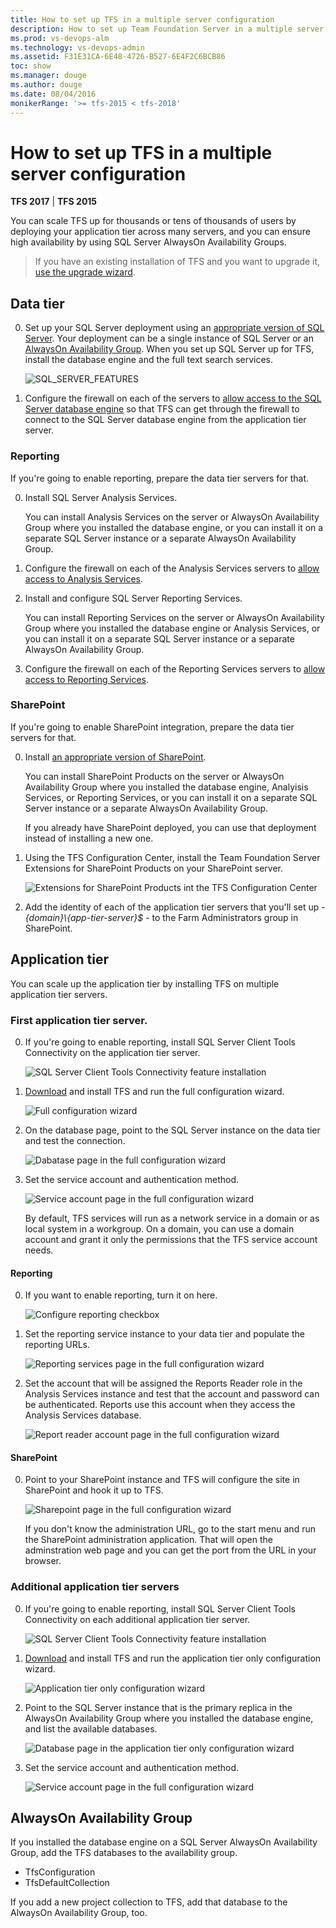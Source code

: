 ```yaml
---
title: How to set up TFS in a multiple server configuration
description: How to set up Team Foundation Server in a multiple server configuration using the full configuration wizard
ms.prod: vs-devops-alm
ms.technology: vs-devops-admin
ms.assetid: F31E31CA-6E48-4726-B527-6E4F2C6BCB86
toc: show
ms.manager: douge
ms.author: douge
ms.date: 08/04/2016
monikerRange: '>= tfs-2015 < tfs-2018'
---
```




# How to set up TFS in a multiple server configuration

**TFS 2017** | **TFS 2015**

You can scale TFS up for thousands or tens of thousands of users
by deploying your application tier across many servers,
and you can ensure high availability by using SQL Server AlwaysOn Availability Groups.

> If you have an existing installation of TFS and you want to upgrade it,
> [use the upgrade wizard](../upgrade/run-upgrade-wizard.md).

## Data tier

0. Set up your SQL Server deployment using an [appropriate version of SQL Server](../requirements.md#sql-server).
Your deployment can be a single instance of SQL Server or an [AlwaysOn Availability Group](https://msdn.microsoft.com/library/gg509118.aspx).
When you set up SQL Server up for TFS, install the database engine and the full text search services.

	![SQL_SERVER_FEATURES](_shared/_img/sql-features.png)

0. Configure the firewall on each of the servers
to [allow access to the SQL Server database engine](https://msdn.microsoft.com/library/ms175043.aspx)
so that TFS can get through the firewall to connect to the SQL Server database engine
from the application tier server.

### Reporting

If you're going to enable reporting, prepare the data tier servers for that.

0. Install SQL Server Analysis Services.

	You can install Analysis Services on the server or AlwaysOn Availability Group where you installed the database engine,
	or you can install it on a separate SQL Server instance or a separate AlwaysOn Availability Group.

0. Configure the firewall on each of the Analysis Services servers
to [allow access to Analysis Services](https://msdn.microsoft.com/library/ms174937.aspx).

0. Install and configure SQL Server Reporting Services.

	You can install Reporting Services on the server or AlwaysOn Availability Group where you installed the database engine or Analysis Services,
	or you can install it on a separate SQL Server instance or a separate AlwaysOn Availability Group.

0. Configure the firewall on each of the Reporting Services servers 
to [allow access to Reporting Services](https://msdn.microsoft.com/library/bb934283.aspx).

### SharePoint

If you're going to enable SharePoint integration, prepare the data tier servers for that.

0. Install [an appropriate version of SharePoint](../requirements.md#sharepoint).

	You can install SharePoint Products on the server or AlwaysOn Availability Group where you installed the database engine,
	Analyisis Services, or Reporting Services,
	or you can install it on a separate SQL Server instance or a separate AlwaysOn Availability Group.

	If you already have SharePoint deployed, you can use that deployment instead of installing a new one.

0. Using the TFS Configuration Center, install the Team Foundation Server Extensions for SharePoint Products on your SharePoint server.

	![Extensions for SharePoint Products int the TFS Configuration Center](_img/tfs-extensions-for-sharepoint.png)

0. Add the identity of each of the application tier servers  that you'll set up - *{domain}\\{app-tier-server}$* -
to the Farm Administrators group in SharePoint.

## Application tier

You can scale up the application tier by installing TFS on multiple application tier servers.

### First application tier server.

0. If you're going to enable reporting, install SQL Server Client Tools Connectivity on the application tier server.

	![SQL Server Client Tools Connectivity feature installation](_img/sql-client-tools-connectivity.png)

0. [Download](https://www.visualstudio.com/downloads/visual-studio-2015-downloads-vs.aspx) and install TFS and run the full configuration wizard.

	![Full configuration wizard](_img/full-configuration-wizard.png)

0. On the database page, point to the SQL Server instance on the data tier and test the connection.

	![Dabatase page in the full configuration wizard](_img/database.png)

0. Set the service account and authentication method.

	![Service account page in the full configuration wizard](_img/service-account-and-authentication.png)

	By default, TFS services will run as a network service in a domain
	or as local system in a workgroup.
	On a domain,
	you can use a domain account
	and grant it only the permissions that the TFS service account needs.

#### Reporting

0. If you want to enable reporting, turn it on here.

	![Configure reporting checkbox](_img/configure-reporting.png)

0. Set the reporting service instance to your data tier and populate the reporting URLs.

	![Reporting services page in the full configuration wizard](_img/reporting-service-instance.png)

0. Set the account that will be assigned the Reports Reader role in the Analysis Services instance
and test that the account and password can be authenticated.
Reports use this account when they access the Analysis Services database.

	![Report reader account page in the full configuration wizard](_img/report-reader-account.png)

#### SharePoint

0. Point to your SharePoint instance and TFS will configure the site in SharePoint and hook it up to TFS.

	![Sharepoint page in the full configuration wizard](_img/sharepoint.png)

	If you don't know the administration URL, go to the start menu and run the SharePoint administration application.
	That will open the adminstration web page and you can get the port from the URL in your browser.

### Additional application tier servers

0. If you're going to enable reporting,
install SQL Server Client Tools Connectivity on each additional application tier server.

	![SQL Server Client Tools Connectivity feature installation](_img/sql-client-tools-connectivity.png)

0. [Download](https://www.visualstudio.com/downloads/visual-studio-2015-downloads-vs.aspx) and install TFS and run the application tier only configuration wizard.

	![Application tier only configuration wizard](_img/app-tier-only.png)

0. Point to the SQL Server instance that is the primary replica in the AlwaysOn Availability Group
where you installed the database engine,
and list the available databases.

	![Database page in the application tier only configuration wizard](_img/databases-app-tier-only.png)

0. Set the service account and authentication method.

	![Service account page in the full configuration wizard](_img/service-account-app-tier-only.png)

## AlwaysOn Availability Group

If you installed the database engine on a SQL Server AlwaysOn Availability Group,
add the TFS databases to the availability group.
- TfsConfiguration
- TfsDefaultCollection

If you add a new project collection to TFS, add that database to the AlwaysOn Availability Group, too.

